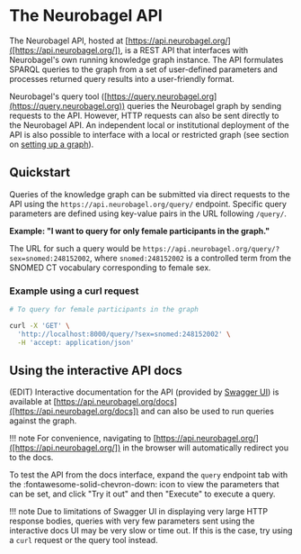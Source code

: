 # The Neurobagel API

The Neurobagel API, hosted at [https://api.neurobagel.org/]([https://api.neurobagel.org/]), 
is a REST API that interfaces with Neurobagel's own running knowledge graph instance. 
The API formulates SPARQL queries to the graph from a set of user-defined parameters and 
processes returned query results into a user-friendly format.

Neurobagel's query tool ([https://query.neurobagel.org](https://query.neurobagel.org)) queries the Neurobagel graph by sending requests to the API. 
However, HTTP requests can also be sent directly to the Neurobagel API. 
An independent local or institutional deployment of the API is also possible to interface with a local or restricted graph (see section on [setting up a graph](infrastructure.md)).

## Quickstart
Queries of the knowledge graph can be submitted via direct requests to the API using the `https://api.neurobagel.org/query/` endpoint. 
Specific query parameters are defined using key-value pairs in the URL following `/query/`.

**Example: "I want to query for only female participants in the graph."**

The URL for such a query would be `https://api.neurobagel.org/query/?sex=snomed:248152002`, where `snomed:248152002` is a controlled term from the SNOMED CT vocabulary corresponding to female sex.

### Example using a curl request
```bash
# To query for female participants in the graph

curl -X 'GET' \
  'http://localhost:8000/query/?sex=snomed:248152002' \
  -H 'accept: application/json'
```

## Using the interactive API docs
(EDIT)
Interactive documentation for the API (provided by [Swagger UI](https://github.com/swagger-api/swagger-ui)) is available at [https://api.neurobagel.org/docs]([https://api.neurobagel.org/docs]) and can also be used to run queries against the graph.

!!! note
    For convenience, navigating to [https://api.neurobagel.org/]([https://api.neurobagel.org/]) in the browser will automatically redirect you to the docs.

To test the API from the docs interface, expand the `query` endpoint tab with the :fontawesome-solid-chevron-down: icon to view the parameters that can be set, 
and click "Try it out" and then "Execute" to execute a query.

!!! note
    Due to limitations of Swagger UI in displaying very large HTTP response bodies, 
    queries with very few parameters sent using the interactive docs UI may be very slow or time out. 
    If this is the case, try using a `curl` request or the query tool instead.

